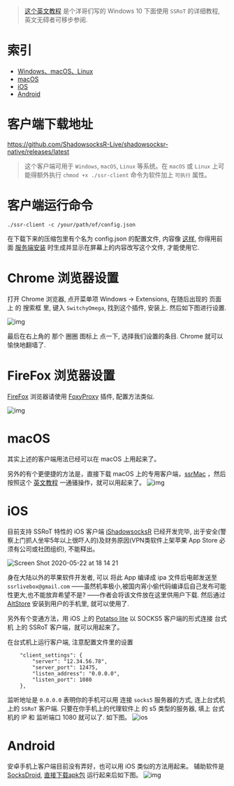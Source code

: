> [这个英文教程](https://palitechsociety.blogspot.com/2019/08/shadowsocksr-over-tls-ssrot-client.html) 是个洋哥们写的 Windows 10 下面使用 `SSRoT` 的详细教程, 英文无碍者可移步参阅. 

# 索引
- [Windows、macOS、Linux](#客户端下载地址)
- [macOS](#macos)
- [iOS](#ios)
- [Android](#android)

# 客户端下载地址
https://github.com/ShadowsocksR-Live/shadowsocksr-native/releases/latest

> 这个客户端可用于 `Windows`, `macOS`, `Linux` 等系统。在 `macOS` 或 `Linux` 上可能得额外执行 `chmod +x ./ssr-client` 命令为软件加上 `可执行` 属性。

# 客户端运行命令
```
./ssr-client -c /your/path/of/config.json
```

在下载下来的压缩包里有个名为 config.json 的配置文件, 内容像 [这样](https://github.com/ShadowsocksR-Live/shadowsocksr-native#sample-configure-file), 你得用前面 [服务端安装](./全自动安装-SSRoT-服务器) 时生成并显示在屏幕上的内容改写这个文件, 才能使用它.

# Chrome 浏览器设置
打开 Chrome 浏览器, 点开菜单项 Windows -> Extensions, 
在随后出现的 页面上 的 搜索框 里, 键入 `SwitchyOmega`, 找到这个插件, 安装上.
然后如下图进行设置.

![img](https://user-images.githubusercontent.com/30760636/62794885-ddb06180-bb07-11e9-8bbd-08fc15de4b44.png)

最后在右上角的 那个 圈圈 图标上 点一下, 选择我们设置的条目. Chrome 就可以愉快地翻墙了.


# FireFox 浏览器设置

[FireFox](https://www.mozilla.org/zh-CN/firefox/new/) 浏览器请使用 [FoxyProxy](https://addons.mozilla.org/en-US/firefox/addon/foxyproxy-standard/) 插件, 配置方法类似.

![img](https://user-images.githubusercontent.com/30760636/63423621-49b39380-c43f-11e9-9025-81d46dbf762e.png)

# macOS
其实上述的客户端用法已经可以在 macOS 上用起来了。

另外的有个更便捷的方法是，直接下载 macOS 上的专用客户端，[ssrMac](https://github.com/ShadowsocksR-Live/ssrMac/releases) ，然后按照这个 [英文教程](https://palitechsociety.blogspot.com/2019/08/ssrmac-on-macos.html) 一通骚操作，就可以用起来了。
![img](https://raw.githubusercontent.com/ShadowsocksR-Live/ssrMac/master/server-settings.png)

# iOS
目前支持 SSRoT 特性的 iOS 客户端 [iShadowsocksR](https://github.com/ShadowsocksR-Live/iShadowsocksR) 已经开发完毕, 出于安全(警察上门抓人坐牢5年以上很吓人的)及财务原因(VPN类软件上架苹果 App Store 必须有公司或社团组织), 不能释出。

![Screen Shot 2020-05-22 at 18 14 21](https://user-images.githubusercontent.com/30760636/82657737-70b22680-9c58-11ea-804b-65bff0a60ff5.png)

身在大陆以外的苹果软件开发者, 可以 将此 App 编译成 ipa 文件后电邮发送至 `ssrlivebox@gmail.com` ——虽然机率极小,被国内宵小偷代码编译后自己发布可能性更大,也不能放弃希望不是? ——作者会将该文件放在这里供用户下载. 然后通过 [AltStore](https://altstore.io/) 安装到用户的手机里, 就可以使用了.

另外有个变通方法，用 iOS 上的 [Potatso lite](https://apps.apple.com/us/app/potatso-lite/id1239860606) 以 SOCKS5 客户端的形式连接 台式机 上的 SSRoT 客户端，就可以用起来了。

在台式机上运行客户端, 注意配置文件里的设置
```
    "client_settings": {
        "server": "12.34.56.78",
        "server_port": 12475,
        "listen_address": "0.0.0.0",
        "listen_port": 1080
    },
```
监听地址是 `0.0.0.0` 表明你的手机可以用 连接 `socks5` 服务器的方式, 连上台式机上的 `SSRoT` 客户端.
只要在你手机上的代理软件上 的 s5 类型的服务器, 填上 台式机的 IP 和 监听端口 1080 就可以了. 如下图。
![ios](https://user-images.githubusercontent.com/30760636/66027121-d23c4e00-e52c-11e9-8b83-27ac4944600e.jpg)

# Android
安卓手机上客户端目前没有弄好，也可以用 iOS 类似的方法用起来。
辅助软件是 [SocksDroid](https://github.com/PeterCxy/SocksDroid), [直接下载apk包](https://github.com/ShadowsocksR-Live/shadowsocksr-native/files/3661584/SocksDroid_v1.0.1_apkpure.com.apk.zip) 运行起来后如下图。
![img](https://user-images.githubusercontent.com/30760636/65752466-742ff500-e13f-11e9-87b9-73381e564283.jpeg)
